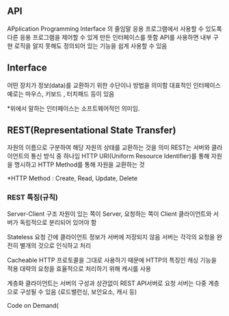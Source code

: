 ## API
APplication Programming Interface 의 줄임말
응용 프로그램에서 사용할 수 있도록 다른 응용 프로그램을 제어할 수 있게 만든 인터페이스를 뜻함
API를 사용하면 내부 구현 로직을 알지 못해도 정의되어 있는 기능을 쉽게 사용할 수 있음

## Interface
어떤 장치가 정보(data)를 교환하기 위한 수단이나 방법을 의미함
대표적인 인터페이스 예로는 마우스, 키보드 , 터치패드 등이 있음

*위에서 말하는 인터페이스는 소프트웨어적인 의미임.

## REST(Representational State Transfer)
자원의 이름으로 구분하여 해당 자원의 상태를 교환하는 것을 의미
REST는 서버와 클라이언트의 통신 방식 중 하나임
HTTP URI(Uniform Resource Identifier)를 통해 자원을 명시하고 HTTP Method를 통해 자원을 교환하는 것

*HTTP Method : Create, Read, Update, Delete

### REST 특징(규칙)
Server-Client 구조
자원이 있는 쪽이 Server, 요청하는 쪽이 Client
클라이언트와 서버가 독립적으로 분리되어 있어야 함

Stateless
요청 간에 클라이언트 정보가 서버에 저장되지 않음
서버는 각각의 요청을 완전히 별개의 것으로 인식하고 처리

Cacheable
HTTP 프로토콜을 그대로 사용하기 때문에 HTTP의 특징인 캐싱 기능을 적용
대략의 요청을 효율적으로 처리하기 위해 캐시를 사용

계층화
클라이언트는 서버의 구성과 상관없이 REST API서버로 요청
서버는 다중 계층으로 구성될 수 있음 (로드밸런싱, 보안요소, 캐시 등)

Code on Demand(

